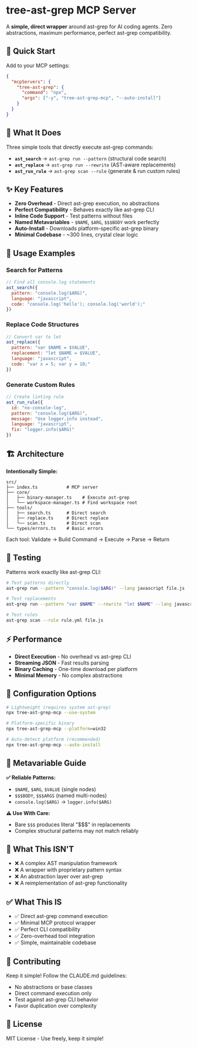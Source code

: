 # tree-ast-grep MCP Server

A **simple, direct wrapper** around ast-grep for AI coding agents. Zero abstractions, maximum performance, perfect ast-grep compatibility.

## 🚀 Quick Start

Add to your MCP settings:

```json
{
  "mcpServers": {
    "tree-ast-grep": {
      "command": "npx",
      "args": ["-y", "tree-ast-grep-mcp", "--auto-install"]
    }
  }
}
```

## 🎯 What It Does

Three simple tools that directly execute ast-grep commands:

- **`ast_search`** → `ast-grep run --pattern` (structural code search)
- **`ast_replace`** → `ast-grep run --rewrite` (AST-aware replacements)
- **`ast_run_rule`** → `ast-grep scan --rule` (generate & run custom rules)

## ✨ Key Features

- **Zero Overhead** - Direct ast-grep execution, no abstractions
- **Perfect Compatibility** - Behaves exactly like ast-grep CLI
- **Inline Code Support** - Test patterns without files
- **Named Metavariables** - `$NAME`, `$ARG`, `$$$BODY` work perfectly
- **Auto-Install** - Downloads platform-specific ast-grep binary
- **Minimal Codebase** - ~300 lines, crystal clear logic

## 📖 Usage Examples

### Search for Patterns
```javascript
// Find all console.log statements
ast_search({
  pattern: "console.log($ARG)",
  language: "javascript",
  code: "console.log('hello'); console.log('world');"
})
```

### Replace Code Structures
```javascript
// Convert var to let
ast_replace({
  pattern: "var $NAME = $VALUE",
  replacement: "let $NAME = $VALUE",
  language: "javascript",
  code: "var x = 5; var y = 10;"
})
```

### Generate Custom Rules
```javascript
// Create linting rule
ast_run_rule({
  id: "no-console-log",
  pattern: "console.log($ARG)",
  message: "Use logger.info instead",
  language: "javascript",
  fix: "logger.info($ARG)"
})
```

## 🏗️ Architecture

**Intentionally Simple:**
```
src/
├── index.ts           # MCP server
├── core/
│   ├── binary-manager.ts    # Execute ast-grep
│   └── workspace-manager.ts # Find workspace root
├── tools/
│   ├── search.ts      # Direct search
│   ├── replace.ts     # Direct replace
│   └── scan.ts        # Direct scan
└── types/errors.ts    # Basic errors
```

Each tool: Validate → Build Command → Execute → Parse → Return

## 🧪 Testing

Patterns work exactly like ast-grep CLI:

```bash
# Test patterns directly
ast-grep run --pattern "console.log($ARG)" --lang javascript file.js

# Test replacements
ast-grep run --pattern "var $NAME" --rewrite "let $NAME" --lang javascript file.js

# Test rules
ast-grep scan --rule rule.yml file.js
```

## ⚡ Performance

- **Direct Execution** - No overhead vs ast-grep CLI
- **Streaming JSON** - Fast results parsing
- **Binary Caching** - One-time download per platform
- **Minimal Memory** - No complex abstractions

## 🔧 Configuration Options

```bash
# Lightweight (requires system ast-grep)
npx tree-ast-grep-mcp --use-system

# Platform-specific binary
npx tree-ast-grep-mcp --platform=win32

# Auto-detect platform (recommended)
npx tree-ast-grep-mcp --auto-install
```

## 📝 Metavariable Guide

**✅ Reliable Patterns:**
- `$NAME`, `$ARG`, `$VALUE` (single nodes)
- `$$$BODY`, `$$$ARGS` (named multi-nodes)
- `console.log($ARG)` → `logger.info($ARG)`

**⚠️ Use With Care:**
- Bare `$$$` produces literal "$$$" in replacements
- Complex structural patterns may not match reliably

## 🚫 What This ISN'T

- ❌ A complex AST manipulation framework
- ❌ A wrapper with proprietary pattern syntax
- ❌ An abstraction layer over ast-grep
- ❌ A reimplementation of ast-grep functionality

## ✅ What This IS

- ✅ Direct ast-grep command execution
- ✅ Minimal MCP protocol wrapper
- ✅ Perfect CLI compatibility
- ✅ Zero-overhead tool integration
- ✅ Simple, maintainable codebase

## 🤝 Contributing

Keep it simple! Follow the CLAUDE.md guidelines:
- No abstractions or base classes
- Direct command execution only
- Test against ast-grep CLI behavior
- Favor duplication over complexity

## 📄 License

MIT License - Use freely, keep it simple!